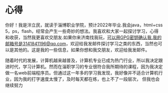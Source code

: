 # 心得   
   你好！我是泮立民，就读于淄博职业学院，预计2022年毕业.我会java，html+css 5，ps，flash，经常会产生一些奇妙的想法。我喜欢和大家一起探讨学习，心得和收获，当然我更喜欢交朋友.如果你来济南找我玩，可以用GPG密钥确认我.我的邮箱号是3141841196@qq.com，欢迎给我发邮件探讨学习之类的东西，当然也可以是其他的。这是我的一些信息，如果你想和我交朋友，欢迎给我发邮件。
   
   随着时代的发展，计算机越来越普及，计算机专业已成为热门行业，所以我决定跟进时代，学习计算机。然而在淄职学习的专业很符合我所期待的课程，因为我决定做一名web前端程序员。但通过这一年多的学习我发现，我好像并不适合计算机行业，因为我的打字速度太慢了，及时每天都在练，也上不了一段层次， 但我也会继续努力
   
   
